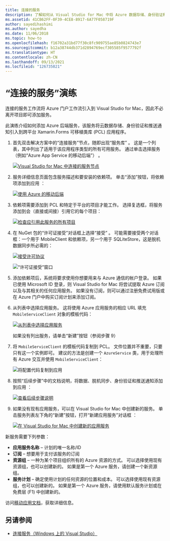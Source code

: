 ```yaml
---
title: 连接的服务
description: 了解如何从 Visual Studio for Mac 中将 Azure 数据存储、身份验证和推送通知添加到跨平台应用程序。
ms.assetid: 41CB62FF-0F39-4CE8-8917-6A77F058719F
author: sayedihashimi
ms.author: sayedha
ms.date: 11/06/2018
ms.topic: how-to
ms.openlocfilehash: f16702a31bd77f30c8fc909755ae85b0824743e7
ms.sourcegitcommit: b12a38744db371d2894769ecf305585f9577792f
ms.translationtype: HT
ms.contentlocale: zh-CN
ms.lasthandoff: 09/13/2021
ms.locfileid: "126735821"
---
```

# <a name="connected-services-walkthrough"></a>“连接的服务”演练

连接的服务工作流将 Azure 门户工作流引入到 Visual Studio for Mac，因此不必离开项目即可添加服务。

此演练介绍如何添加 Azure 后端服务，该服务将云数据存储、身份验证和推送通知引入到跨平台 Xamarin.Forms 可移植类库 (PCL) 应用程序。

1. 首先双击解决方案中的“连接服务”节点，随即出现“服务库”   。
  这是一个列表，其中列出了适用于该应用程序类型的所有可用服务。 通过单击选择服务（例如“Azure App Service 的移动后端”）  。

    [![Visual Studio for Mac 中连接的服务节点](media/connected-services-image001-sml.png "Visual Studio for Mac 中连接的服务节点")](media/connected-services-image001.png#lightbox)

2. 服务详细信息页面包含服务描述和要安装的依赖项。
  单击“添加”按钮，将依赖项添加到应用  ：

    [![使用 Azure 的移动后端](media/connected-services-image002-sml.png "使用 Azure 的移动后端")](media/connected-services-image002.png#lightbox)

3. 依赖项需要添加到 PCL 和特定于平台的项目才能工作。
  选择复选框，将服务添加到会（直接或间接）引用它的每个项目：

    [![检查应引用此服务的所有项目](media/connected-services-image003-sml.png "检查应引用此服务的所有项目")](media/connected-services-image003.png#lightbox)

4. 在 NuGet 包的“许可证接受”对话框上选择“接受”   。
  可能需要接受两个对话框：一个用于 MobileClient 和依赖项，另一个用于 SQLiteStore，这是脱机数据同步所必需的：

    [![接受许可协议](media/connected-services-image004-sml.png "接受许可协议")](media/connected-services-image004.png#lightbox)

    ![“许可证接受”窗口](media/connected-services-image005.png "“许可证接受”窗口")

5. 添加依赖项后，系统将要求使用你想要用来与 Azure 通信的帐户登录。
  如果已使用 Microsoft ID 登录，则 Visual Studio for Mac 将尝试提取 Azure 订阅以及与其相关的任何应用服务。 如果没有订阅，则可以通过注册免费试用版或在 Azure 门户中购买订阅计划来添加订阅。

6. 从列表中选择应用服务。 这将使用 Azure 应用服务的相应 URL 填充 `MobileServiceClient` 对象的模板代码：

    [![从列表中选择应用服务](media/connected-services-image006-sml.png "从列表中选择应用服务")](media/connected-services-image006.png#lightbox)

    如果没有列出服务，请单击“新建”按钮（参阅步骤 9） 

7. 将 `MobileServiceClient` 的模板代码复制到 PCL。 文件位置并不重要，只要只有这一个实例即可。
  建议的方法是创建一个 `AzureService` 类，用于处理所有 Azure 交互并使用 `MobileServiceClient`：

    ![将配置代码复制到应用](media/connected-services-image007.png "将配置代码复制到应用")

8. 按照“后续步骤”中的文档说明，将数据、脱机同步、身份验证和推送通知添加到应用  ：

    [![查看后续步骤说明](media/connected-services-image008-sml.png "查看后续步骤说明")](media/connected-services-image008.png#lightbox)

9. 如果没有现有应用服务，可以在 Visual Studio for Mac 中创建新的服务。
  单击服务列表左下角的“新建”按钮，打开“新建应用服务”对话框   ：

    [![在 Visual Studio for Mac 中创建新的应用服务](media/connected-services-image009-sml.png "在 Visual Studio for Mac 中创建新的应用服务")](media/connected-services-image009.png#lightbox)

新服务需要下列参数：

- **应用服务名称** – 计划的唯一名称/ID
- **订阅** – 想要用于支付该服务的订阅
- **资源组** – 一种为某个项目组织所有的 Azure 资源的方式。 可以选择使用现有资源组，也可以创建新的。 如果是第一个 Azure 服务，请创建一个新资源组。
- **服务计划** – 确定使用计划的任何资源的位置和成本。 可以选择使用现有资源组，也可以创建新的。 如果是第一个 Azure 服务，请使用默认服务计划或在免费层 (F1) 中创建新的。

访问[移动应用文档](/azure/developer/mobile-apps/azure-mobile-apps/overview)，获取详细信息。

## <a name="see-also"></a>另请参阅

- [连接服务（Windows 上的 Visual Studio）](/visualstudio/azure/vs-azure-tools-connected-services-storage)
